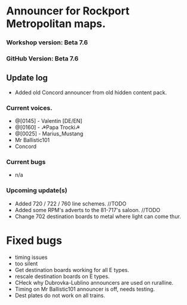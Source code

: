 # Announcer for Rockport Metropolitan maps.

### Workshop version: Beta 7.6
### GitHub Version: Beta 7.6

## Update log
- Added old Concord announcer from old hidden content pack.

### Current voices.
- @[0145] - Valentin [DE/EN] 
- @[0160] - ☭Papa Trocki☭ 
- @[0025] - Marius_Mustang
- Mr Ballistic101
- Concord

### Current bugs
- n/a

### Upcoming update(s)
- Added 720 / 722 / 760 line schemes. //TODO
- Added some RPM's adverts to the 81-717's saloon. //TODO
- Change 702 destination boards to metal where light can come thur.

# Fixed bugs
- timing issues
- too silent
- Get destination boards working for all E types.
- rescale destination boards on E types.
- CHeck why Dubrovka-Lublino announcers are used on ruralline.
- Timing on  Mr Ballistic101 announcer is off, needs testing.
- Dest plates do not work on all trains.
